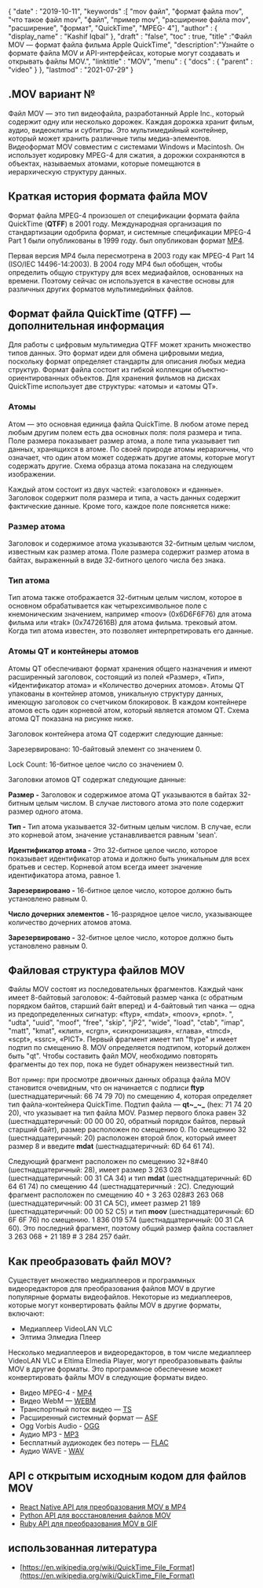 {
  "date" : "2019-10-11",
  "keywords" :[ "mov файл", "формат файла mov", "что такое файл mov", "файл", "пример mov", "расширение файла mov", "расширение", "формат", "QuickTime", "MPEG- 4"],
  "author" : {
    "display_name" : "Kashif Iqbal"
},
  "draft" : "false",
  "toc" : true,
  "title" :"Файл MOV — формат файла фильма Apple QuickTime",
  "description":"Узнайте о формате файла MOV и API-интерфейсах, которые могут создавать и открывать файлы MOV.",
  "linktitle" : "MOV",
  "menu" : {
    "docs" : {
      "parent" : "video"
}
},
  "lastmod" : "2021-07-29"
}

## .MOV вариант №

Файл MOV — это тип видеофайла, разработанный Apple Inc., который содержит одну или несколько дорожек. Каждая дорожка хранит фильм, аудио, видеоклипы и субтитры. Это мультимедийный контейнер, который может хранить различные типы медиа-элементов. Видеоформат MOV совместим с системами Windows и Macintosh. Он использует кодировку MPEG-4 для сжатия, а дорожки сохраняются в объектах, называемых атомами, которые помещаются в иерархическую структуру данных.

## Краткая история формата файла MOV

Формат файла MPEG-4 произошел от спецификации формата файла QuickTime (**QTFF**) в 2001 году. Международная организация по стандартизации одобрила формат, и системные спецификации MPEG-4 Part 1 были опубликованы в 1999 году. был опубликован формат [MP4](/ru/video/mp4/).

Первая версия MP4 была пересмотрена в 2003 году как MPEG-4 Part 14 (ISO/IEC 14496-14:2003). В 2004 году MP4 был обобщен, чтобы определить общую структуру для всех медиафайлов, основанных на времени. Поэтому сейчас он используется в качестве основы для различных других форматов мультимедийных файлов.

## Формат файла QuickTime (QTFF) — дополнительная информация

Для работы с цифровым мультимедиа QTFF может хранить множество типов данных. Это формат идеи для обмена цифровыми медиа, поскольку формат определяет стандарты для описания любых медиа структур. Формат файла состоит из гибкой коллекции объектно-ориентированных объектов. Для хранения фильмов на дисках QuickTime использует две структуры: «атомы» и «атомы QT».

### Атомы

Атом — это основная единица файла QuickTime. В любом атоме перед любым другим полем есть два основных поля: поля размера и типа. Поле размера показывает размер атома, а поле типа указывает тип данных, хранящихся в атоме. По своей природе атомы иерархичны, что означает, что один атом может содержать другие атомы, которые могут содержать другие. Схема образца атома показана на следующем изображении.

Каждый атом состоит из двух частей: «заголовок» и «данные». Заголовок содержит поля размера и типа, а часть данных содержит фактические данные. Кроме того, каждое поле поясняется ниже:

### Размер атома

Заголовок и содержимое атома указываются 32-битным целым числом, известным как размер атома. Поле размера содержит размер атома в байтах, выраженный в виде 32-битного целого числа без знака.

### Тип атома

Тип атома также отображается 32-битным целым числом, которое в основном обрабатывается как четырехсимвольное поле с кнемоническим значением, например «moov» (0x6D6F6F76) для атома фильма или «trak» (0x7472616B) для атома фильма. трековый атом. Когда тип атома известен, это позволяет интерпретировать его данные.

### Атомы QT и контейнеры атомов

Атомы QT обеспечивают формат хранения общего назначения и имеют расширенный заголовок, состоящий из полей «Размер», «Тип», «Идентификатор атома» и «Количество дочерних атомов». Атомы QT упакованы в контейнер атомов, уникальную структуру данных, имеющую заголовок со счетчиком блокировок. В каждом контейнере атомов есть один корневой атом, который является атомом QT. Схема атома QT показана на рисунке ниже.

Заголовок контейнера атома QT содержит следующие данные:

Зарезервировано: 10-байтовый элемент со значением 0.

Lock Count: 16-битное целое число со значением 0.

Заголовки атомов QT содержат следующие данные:

**Размер -** Заголовок и содержимое атома QT указываются в байтах 32-битным целым числом. В случае листового атома это поле содержит размер одного атома.

**Тип -** Тип атома указывается 32-битным целым числом. В случае, если это корневой атом, значение устанавливается равным 'sean'.

**Идентификатор атома -** Это 32-битное целое число, которое показывает идентификатор атома и должно быть уникальным для всех братьев и сестер. Корневой атом всегда имеет значение идентификатора атома, равное 1.

**Зарезервировано -** 16-битное целое число, которое должно быть установлено равным 0.

**Число дочерних элементов -** 16-разрядное целое число, указывающее количество дочерних атомов атома.

**Зарезервировано -** 32-битное целое число, которое должно быть установлено равным 0.

## Файловая структура файлов MOV

Файлы MOV состоят из последовательных фрагментов. Каждый чанк имеет 8-байтовый заголовок: 4-байтовый размер чанка (с обратным порядком байтов, старший байт вперед) и 4-байтовый тип чанка — одна из предопределенных сигнатур: «ftyp», «mdat», «moov», «pnot». ", "udta", "uuid", "moof", "free", "skip", "jP2", "wide", "load", "ctab", "imap", "matt", "kmat", «клип», «crgn», «синхронизация», «глава», «tmcd», «scpt», «ssrc», «PICT». Первый фрагмент имеет тип "ftype" и имеет подтип по смещению 8. MOV определяется подтипом, который должен быть "qt". Чтобы составить файл MOV, необходимо повторять фрагменты до тех пор, пока не будет обнаружен неизвестный тип.

Вот `пример`: при просмотре двоичных данных образца файла MOV становится очевидным, что он начинается с подписи **ftyp** (шестнадцатеричный: 66 74 79 70) по смещению 4, которая определяет тип файла-контейнера QuickTime. Подтип файла — **qt~_~_** (hex: 71 74 20 20), что указывает на тип файла MOV. Размер первого блока равен 32 (шестнадцатеричный: 00 00 00 20, обратный порядок байтов, первый старший байт), размер расположен по смещению 0. По смещению 32 (шестнадцатеричный: 20) расположен второй блок, который имеет размер 8 и введите **mdat** (шестнадцатеричный: 6D 64 61 74).

Следующий фрагмент расположен по смещению 32+8#40 (шестнадцатеричный: 28), имеет размер 3 263 028 (шестнадцатеричный: 00 31 CA 34) и тип **mdat** (шестнадцатеричный: 6D 64 61 74) по смещению 44 (шестнадцатеричный : 2С). Следующий фрагмент расположен по смещению 40 + 3 263 028#3 263 068 (шестнадцатеричный: 00 31 CA 5C), имеет размер 21 189 (шестнадцатеричный: 00 00 52 C5) и тип **moov** (шестнадцатеричный: 6D 6F 6F 76) по смещению. 1 836 019 574 (шестнадцатеричный: 00 31 CA 60). Это последний фрагмент, поэтому общий размер файла составляет 3 263 068 + 21 189 # 3 284 257 байт.

## Как преобразовать файл MOV?

Существует множество медиаплееров и программных видеоредакторов для преобразования файлов MOV в другие популярные форматы видеофайлов. Некоторые из медиаплееров, которые могут конвертировать файлы MOV в другие форматы, включают:

* Медиаплеер VideoLAN VLC
* Элтима Элмедиа Плеер

Несколько медиаплееров и видеоредакторов, в том числе медиаплеер VideoLAN VLC и Eltima Elmedia Player, могут преобразовывать файлы MOV в другие форматы. Это программное обеспечение может конвертировать файлы MOV в следующие форматы видео.

* Видео MPEG-4 - [MP4](/ru/video/mp4/)
* Видео WebM — [WEBM](/ru/video/webm/)
* Транспортный поток видео — [TS](/ru/video/ts/)
* Расширенный системный формат — [ASF](/ru/video/ts/)
* Ogg Vorbis Audio - [OGG](/ru/audio/ogg/)
* Аудио MP3 - [MP3](/ru/audio/mp3/)
* Бесплатный аудиокодек без потерь — [FLAC](/ru/audio/flac/)
* Аудио WAVE - [WAV](/ru/audio/wav/)

## API с открытым исходным кодом для файлов MOV

* [React Native API для преобразования MOV в MP4](https://github.com/taltultc/react-native-mov-to-mp4)
* [Python API для восстановления файлов MOV](https://github.com/nrosenstein-stuff/movrepair)
* [Ruby API для преобразования MOV в GIF](https://github.com/skygroundmedia/convert-mov-to-gif)

## использованная литература

* [https://en.wikipedia.org/wiki/QuickTime_File_Format](https://en.wikipedia.org/wiki/QuickTime_File_Format)

